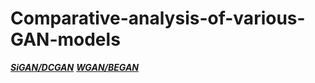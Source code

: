 # Comparative-analysis-of-various-GAN-models

***[SiGAN/DCGAN](https://github.com/todorbelic/Comparative-analysis-of-various-GAN-models/blob/develop/models/SiGAN-DCGAN/SiGAN_DCGAN.ipynb)***
***[WGAN/BEGAN](https://github.com/todorbelic/Comparative-analysis-of-various-GAN-models/blob/develop/models/WGAN-BEGAN/WGAN-BEGAN.ipynb)***
